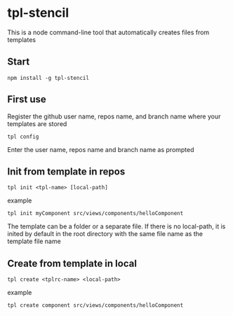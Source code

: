 # tpl-stencil
This is a node command-line tool that automatically creates files from templates
## Start
```
npm install -g tpl-stencil
```
## First use
Register the github user name, repos name, and branch name where your templates are stored
```
tpl config
```
Enter the user name, repos name and branch name as prompted
## Init from template in repos
```
tpl init <tpl-name> [local-path]
```
example
```
tpl init myComponent src/views/components/helloComponent
```
The template can be a folder or a separate file.
If there is no local-path, it is inited by default in the root directory with the same file name as the template file name
## Create from template in local
```
tpl create <tplrc-name> <local-path>
```
example
```
tpl create component src/views/components/helloComponent
```
